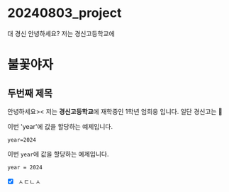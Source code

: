 # 20240803_project
대 경신
안녕하세요? 저는 경신고등학교에 
# 불꽃야자
## 두번째 제목


안녕하세요>< 저는 **경신고등학교**에 재학중인 1학년 엄희웅 입니다. 일단 경신고는 :poop:

이번 'year'에 값을 할당하는 예제입니다.
```
year=2024
```

이번 `year`에 값을 할당하는 예제입니다.
```
year = 2024
```
- [X] ㅅㄷㄴㅅ
